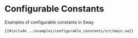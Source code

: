 # Configurable Constants

Examples of configurable constants in Sway

```sway
{{#include ../examples/configurable_constants/src/main.sw}}
```
